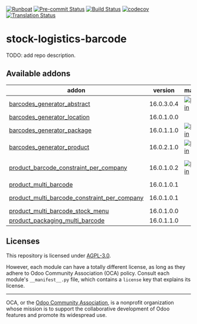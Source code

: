 
[![Runboat](https://img.shields.io/badge/runboat-Try%20me-875A7B.png)](https://runboat.odoo-community.org/builds?repo=OCA/stock-logistics-barcode&target_branch=16.0)
[![Pre-commit Status](https://github.com/OCA/stock-logistics-barcode/actions/workflows/pre-commit.yml/badge.svg?branch=16.0)](https://github.com/OCA/stock-logistics-barcode/actions/workflows/pre-commit.yml?query=branch%3A16.0)
[![Build Status](https://github.com/OCA/stock-logistics-barcode/actions/workflows/test.yml/badge.svg?branch=16.0)](https://github.com/OCA/stock-logistics-barcode/actions/workflows/test.yml?query=branch%3A16.0)
[![codecov](https://codecov.io/gh/OCA/stock-logistics-barcode/branch/16.0/graph/badge.svg)](https://codecov.io/gh/OCA/stock-logistics-barcode)
[![Translation Status](https://translation.odoo-community.org/widgets/stock-logistics-barcode-16-0/-/svg-badge.svg)](https://translation.odoo-community.org/engage/stock-logistics-barcode-16-0/?utm_source=widget)

<!-- /!\ do not modify above this line -->

# stock-logistics-barcode

TODO: add repo description.

<!-- /!\ do not modify below this line -->

<!-- prettier-ignore-start -->

[//]: # (addons)

Available addons
----------------
addon | version | maintainers | summary
--- | --- | --- | ---
[barcodes_generator_abstract](barcodes_generator_abstract/) | 16.0.3.0.4 | [![legalsylvain](https://github.com/legalsylvain.png?size=30px)](https://github.com/legalsylvain) | Generate Barcodes for Any Models
[barcodes_generator_location](barcodes_generator_location/) | 16.0.1.0.0 |  | Generate Barcodes for Stock Locations
[barcodes_generator_package](barcodes_generator_package/) | 16.0.1.1.0 | [![legalsylvain](https://github.com/legalsylvain.png?size=30px)](https://github.com/legalsylvain) | Generate Barcodes for Product Packaging
[barcodes_generator_product](barcodes_generator_product/) | 16.0.2.1.0 | [![legalsylvain](https://github.com/legalsylvain.png?size=30px)](https://github.com/legalsylvain) | Generate Barcodes for Products (Templates and Variants)
[product_barcode_constraint_per_company](product_barcode_constraint_per_company/) | 16.0.1.0.2 | [![legalsylvain](https://github.com/legalsylvain.png?size=30px)](https://github.com/legalsylvain) | Change the product barcode constraint, allowing the same barcode for differents companies
[product_multi_barcode](product_multi_barcode/) | 16.0.1.0.1 |  | Multiple barcodes on products
[product_multi_barcode_constraint_per_company](product_multi_barcode_constraint_per_company/) | 16.0.1.0.1 |  | Glue module for product_multi_barcode andproduct_barcode_constraint_per_company
[product_multi_barcode_stock_menu](product_multi_barcode_stock_menu/) | 16.0.1.0.0 |  | Multiple barcodes menu
[product_packaging_multi_barcode](product_packaging_multi_barcode/) | 16.0.1.1.0 |  | Multiple barcodes on product packagings

[//]: # (end addons)

<!-- prettier-ignore-end -->

## Licenses

This repository is licensed under [AGPL-3.0](LICENSE).

However, each module can have a totally different license, as long as they adhere to Odoo Community Association (OCA)
policy. Consult each module's `__manifest__.py` file, which contains a `license` key
that explains its license.

----
OCA, or the [Odoo Community Association](http://odoo-community.org/), is a nonprofit
organization whose mission is to support the collaborative development of Odoo features
and promote its widespread use.
